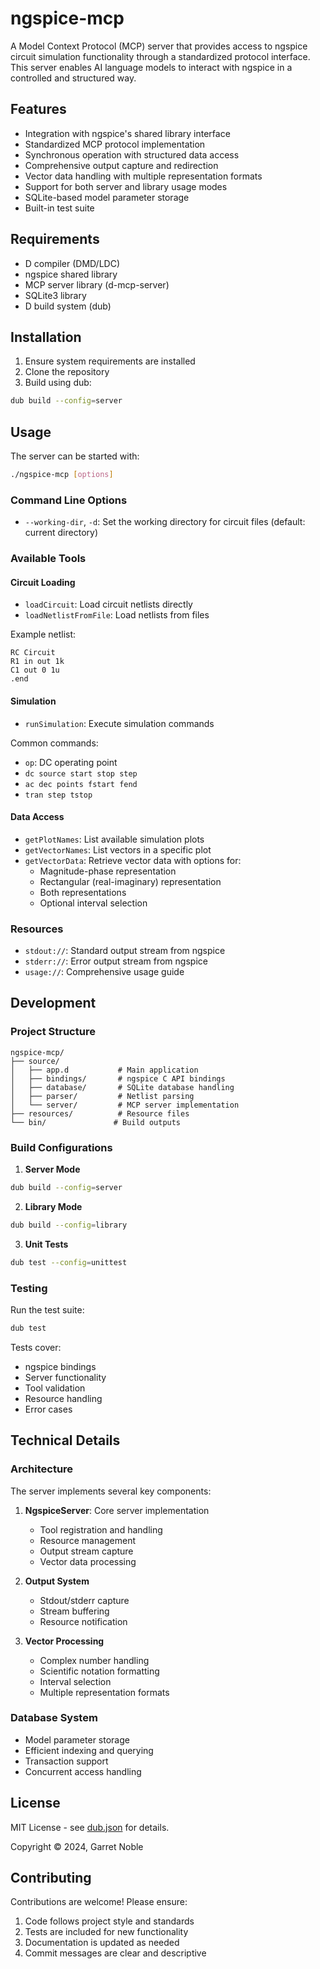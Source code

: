 # ngspice-mcp

A Model Context Protocol (MCP) server that provides access to ngspice circuit simulation functionality through a standardized protocol interface. This server enables AI language models to interact with ngspice in a controlled and structured way.

## Features

- Integration with ngspice's shared library interface
- Standardized MCP protocol implementation
- Synchronous operation with structured data access
- Comprehensive output capture and redirection
- Vector data handling with multiple representation formats
- Support for both server and library usage modes
- SQLite-based model parameter storage
- Built-in test suite

## Requirements

- D compiler (DMD/LDC)
- ngspice shared library
- MCP server library (d-mcp-server)
- SQLite3 library
- D build system (dub)

## Installation

1. Ensure system requirements are installed
2. Clone the repository
3. Build using dub:

```bash
dub build --config=server
```

## Usage

The server can be started with:

```bash
./ngspice-mcp [options]
```

### Command Line Options

- `--working-dir`, `-d`: Set the working directory for circuit files (default: current directory)

### Available Tools

#### Circuit Loading
- `loadCircuit`: Load circuit netlists directly
- `loadNetlistFromFile`: Load netlists from files

Example netlist:
```spice
RC Circuit
R1 in out 1k
C1 out 0 1u
.end
```

#### Simulation
- `runSimulation`: Execute simulation commands

Common commands:
- `op`: DC operating point
- `dc source start stop step`
- `ac dec points fstart fend`
- `tran step tstop`

#### Data Access
- `getPlotNames`: List available simulation plots
- `getVectorNames`: List vectors in a specific plot
- `getVectorData`: Retrieve vector data with options for:
  - Magnitude-phase representation
  - Rectangular (real-imaginary) representation
  - Both representations
  - Optional interval selection

### Resources

- `stdout://`: Standard output stream from ngspice
- `stderr://`: Error output stream from ngspice
- `usage://`: Comprehensive usage guide

## Development

### Project Structure

```
ngspice-mcp/
├── source/
│   ├── app.d           # Main application
│   ├── bindings/       # ngspice C API bindings
│   ├── database/       # SQLite database handling
│   ├── parser/         # Netlist parsing
│   └── server/         # MCP server implementation
├── resources/          # Resource files
└── bin/               # Build outputs
```

### Build Configurations

1. **Server Mode**
```bash
dub build --config=server
```

2. **Library Mode**
```bash
dub build --config=library
```

3. **Unit Tests**
```bash
dub test --config=unittest
```

### Testing

Run the test suite:
```bash
dub test
```

Tests cover:
- ngspice bindings
- Server functionality
- Tool validation
- Resource handling
- Error cases

## Technical Details

### Architecture

The server implements several key components:

1. **NgspiceServer**: Core server implementation
   - Tool registration and handling
   - Resource management
   - Output stream capture
   - Vector data processing

2. **Output System**
   - Stdout/stderr capture
   - Stream buffering
   - Resource notification

3. **Vector Processing**
   - Complex number handling
   - Scientific notation formatting
   - Interval selection
   - Multiple representation formats

### Database System

- Model parameter storage
- Efficient indexing and querying
- Transaction support
- Concurrent access handling

## License

MIT License - see [dub.json](dub.json) for details.

Copyright © 2024, Garret Noble

## Contributing

Contributions are welcome! Please ensure:

1. Code follows project style and standards
2. Tests are included for new functionality
3. Documentation is updated as needed
4. Commit messages are clear and descriptive
